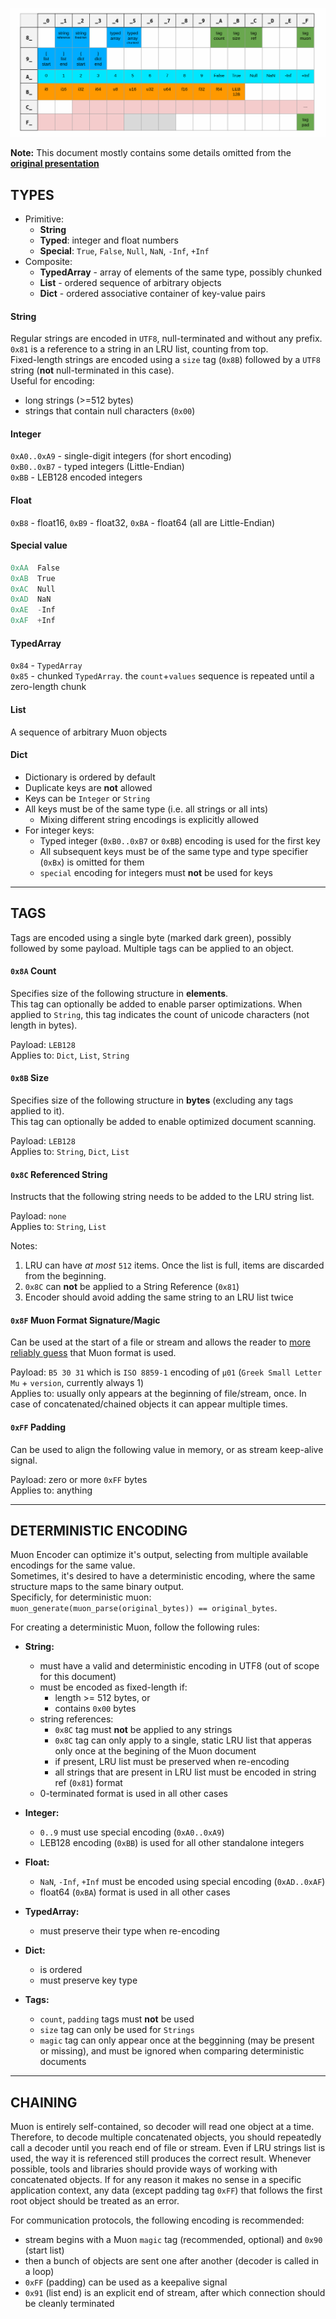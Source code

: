 
[![UTF8 unused code units](code-units.png?raw=true)](https://bit.ly/muon-present)

**Note:** This document mostly contains some details omitted from the [**original presentation**](https://bit.ly/muon-present)

## TYPES

- Primitive:
  - **String**
  - **Typed**: integer and float numbers
  - **Special**: `True`, `False`, `Null`, `NaN`, `-Inf`, `+Inf`
- Composite:
  - **TypedArray** - array of elements of the same type, possibly chunked
  - **List** - ordered sequence of arbitrary objects
  - **Dict** - ordered associative container of key-value pairs

#### String

Regular strings are encoded in `UTF8`, null-terminated and without any prefix.  
`0x81` is a reference to a string in an LRU list, counting from top.  
Fixed-length strings are encoded using a `size` tag (`0x8B`) followed by a `UTF8` string (**not** null-terminated in this case).  
Useful for encoding:
- long strings (>=512 bytes)
- strings that contain null characters (`0x00`)

#### Integer

`0xA0..0xA9` - single-digit integers (for short encoding)  
`0xB0..0xB7` - typed integers (Little-Endian)  
`0xBB` - LEB128 encoded integers

#### Float

`0xB8` - float16, `0xB9` - float32, `0xBA` - float64 (all are Little-Endian)

#### Special value

```c
0xAA  False
0xAB  True
0xAC  Null
0xAD  NaN
0xAE  -Inf
0xAF  +Inf
```

#### TypedArray

`0x84` - `TypedArray`  
`0x85` - chunked `TypedArray`. the `count`+`values` sequence is repeated until a zero-length chunk

#### List

A sequence of arbitrary Muon objects

#### Dict

- Dictionary is ordered by default
- Duplicate keys are **not** allowed
- Keys can be `Integer` or `String`
- All keys must be of the same type (i.e. all strings or all ints)
  - Mixing different string encodings is explicitly allowed
- For integer keys:
  - Typed integer (`0xB0..0xB7` or `0xBB`) encoding is used for the first key
  - All subsequent keys must be of the same type and type specifier (`0xBx`) is omitted for them
  - `special` encoding for integers must **not** be used for keys

---

## TAGS

Tags are encoded using a single byte (marked dark green), possibly followed by some payload. Multiple tags can be applied to an object.

#### `0x8A` Count

Specifies size of the following structure in **elements**.  
This tag can optionally be added to enable parser optimizations.
When applied to `String`, this tag indicates the count of unicode characters (not length in bytes).

Payload: `LEB128`  
Applies to: `Dict`, `List`, `String`

#### `0x8B` Size

Specifies size of the following structure in **bytes** (excluding any tags applied to it).  
This tag can optionally be added to enable optimized document scanning.

Payload: `LEB128`  
Applies to: `String`, `Dict`, `List`

#### `0x8C` Referenced String

Instructs that the following string needs to be added to the LRU string list.

Payload: `none`  
Applies to: `String`, `List`

Notes:
1. LRU can have *at most* `512` items. Once the list is full, items are discarded from the beginning.
3. `0x8C` can **not** be applied to a String Reference (`0x81`)
4. Encoder should avoid adding the same string to an LRU list twice

#### `0x8F` Muon Format Signature/Magic

Can be used at the start of a file or stream and allows the reader to [more reliably guess](https://en.wikipedia.org/wiki/List_of_file_signatures) that Muon format is used.

Payload: `B5 30 31` which is `ISO 8859-1` encoding of `μ01` (`Greek Small Letter Mu` + `version`, currently always 1)  
Applies to: usually only appears at the beginning of file/stream, once. In case of concatenated/chained objects it can appear multiple times.

#### `0xFF` Padding

Can be used to align the following value in memory, or as stream keep-alive signal.

Payload: zero or more `0xFF` bytes  
Applies to: anything

---

## DETERMINISTIC ENCODING

Muon Encoder can optimize it's output, selecting from multiple available encodings for the same value.  
Sometimes, it's desired to have a deterministic encoding, where the same structure maps to the same binary output.  
Specificly, for deterministic muon: `muon_generate(muon_parse(original_bytes)) == original_bytes`.  

For creating a deterministic Muon, follow the following rules:

- **String:**
  - must have a valid and deterministic encoding in UTF8 (out of scope for this document)
  - must be encoded as fixed-length if:
    - length >= 512 bytes, or
    - contains `0x00` bytes
  - string references:
    - `0x8C` tag must **not** be applied to any strings
    - `0x8C` tag can only apply to a single, static LRU list that apperas only once at the begining of the Muon document
    - if present, LRU list must be preserved when re-encoding
    - all strings that are present in LRU list must be encoded in string ref (`0x81`) format
  - 0-terminated format is used in all other cases

- **Integer:**
  - `0..9` must use special encoding (`0xA0..0xA9`)
  - LEB128 encoding (`0xBB`) is used for all other standalone integers
- **Float:**
  - `NaN`, `-Inf`, `+Inf` must be encoded using special encoding (`0xAD..0xAF`)
  - float64 (`0xBA`) format is used in all other cases
- **TypedArray:**
  - must preserve their type when re-encoding
- **Dict:**
  - is ordered
  - must preserve key type
- **Tags:**
  - `count`, `padding` tags must **not** be used
  - `size` tag can only be used for `Strings`
  - `magic` tag can only appear once at the begginning (may be present or missing), and must be ignored when comparing deterministic documents

---

## CHAINING

Muon is entirely self-contained, so decoder will read one object at a time. Therefore, to decode multiple concatenated objects, you should repeatedly call a decoder until you reach end of file or stream. Even if LRU strings list is used, the way it is referenced still produces the correct result. Whenever possible, tools and libraries should provide ways of working with concatenated objects. If for any reason it makes no sense in a specific application context, any data (except padding tag `0xFF`) that follows the first root object should be treated as an error.

For communication protocols, the following encoding is recommended:
- stream begins with a Muon `magic` tag (recommended, optional) and `0x90` (start list)
- then a bunch of objects are sent one after another (decoder is called in a loop)
- `0xFF` (padding) can be used as a keepalive signal
- `0x91` (list end) is an explicit end of stream, after which connection should be cleanly terminated
